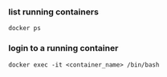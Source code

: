 ### list running containers
```
docker ps
```
### login to a running container
```
docker exec -it <container_name> /bin/bash
```
